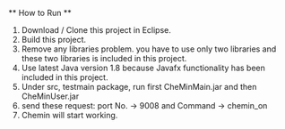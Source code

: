 ** How to Run **

1. Download / Clone this project in Eclipse.
2. Build this project.
3. Remove any libraries problem. you have to use only two libraries and these two libraries is included in this project.
4. Use latest Java version 1.8 because Javafx functionality has been included in this project.
5. Under src, testmain package, run first CheMinMain.jar and then CheMinUser.jar
6. send these request: port No. -> 9008 and Command -> chemin_on
7. Chemin will start working.


